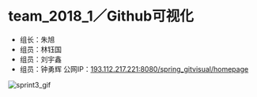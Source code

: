 # team_2018_1／Github可视化
- 组长：朱旭
- 组员：林钰国
- 组员：刘宇鑫
- 组员：钟勇辉
公网IP：[193.112.217.221:8080/spring_gitvisual/homepage](http://193.112.217.221:8080/spring_gitvisual/homepage)  

![sprint3_gif](https://github.com/software-case-course/team_2018_1/blob/master/web_screenshot/sprint3-2018.06.24/GitHub%20Visualization.gif)
